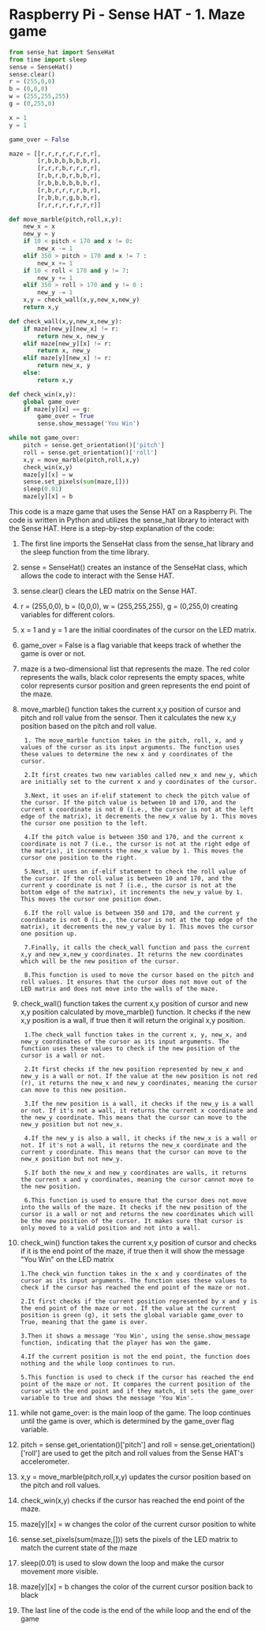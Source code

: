 # Raspberry Pi - Sense HAT - 1. Maze game

```python
from sense_hat import SenseHat
from time import sleep
sense = SenseHat()
sense.clear()
r = (255,0,0)
b = (0,0,0)
w = (255,255,255)
g = (0,255,0)

x = 1
y = 1

game_over = False

maze = [[r,r,r,r,r,r,r,r],
        [r,b,b,b,b,b,b,r],
        [r,r,r,b,r,r,r,r],
        [r,b,r,b,r,b,b,r],
        [r,b,b,b,b,b,b,r],
        [r,b,r,r,r,r,b,r],
        [r,b,b,r,g,b,b,r],
        [r,r,r,r,r,r,r,r]]

def move_marble(pitch,roll,x,y):
    new_x = x
    new_y = y
    if 10 < pitch < 170 and x != 0:
        new_x -= 1
    elif 350 > pitch > 170 and x != 7 :
        new_x += 1
    if 10 < roll < 170 and y != 7:
        new_y += 1
    elif 350 > roll > 170 and y != 0 :
        new_y -= 1
    x,y = check_wall(x,y,new_x,new_y)
    return x,y

def check_wall(x,y,new_x,new_y):
    if maze[new_y][new_x] != r:
        return new_x, new_y
    elif maze[new_y][x] != r:
        return x, new_y
    elif maze[y][new_x] != r:
        return new_x, y
    else:
        return x,y

def check_win(x,y):
    global game_over
    if maze[y][x] == g:
        game_over = True
        sense.show_message('You Win')

while not game_over:
    pitch = sense.get_orientation()['pitch']
    roll = sense.get_orientation()['roll']
    x,y = move_marble(pitch,roll,x,y)
    check_win(x,y)
    maze[y][x] = w
    sense.set_pixels(sum(maze,[]))
    sleep(0.01)
    maze[y][x] = b
```

This code is a maze game that uses the Sense HAT on a Raspberry Pi. The code is written in Python and utilizes the sense_hat library to interact with the Sense HAT. Here is a step-by-step explanation of the code:

1. The first line imports the SenseHat class from the sense_hat library and the sleep function from the time library.

2. sense = SenseHat() creates an instance of the SenseHat class, which allows the code to interact with the Sense HAT.

3. sense.clear() clears the LED matrix on the Sense HAT.

4. r = (255,0,0), b = (0,0,0), w = (255,255,255), g = (0,255,0) creating variables for different colors.

5. x = 1 and y = 1 are the initial coordinates of the cursor on the LED matrix.

6. game_over = False is a flag variable that keeps track of whether the game is over or not.

7. maze is a two-dimensional list that represents the maze. The red color represents the walls, black color represents the empty spaces, white color represents cursor position and green represents the end point of the maze.

8. move_marble() function takes the current x,y position of cursor and pitch and roll value from the sensor. Then it calculates the new x,y position based on the pitch and roll value.

        1. The move_marble function takes in the pitch, roll, x, and y values of the cursor as its input arguments. The function uses these values to determine the new x and y coordinates of the cursor.

        2.It first creates two new variables called new_x and new_y, which are initially set to the current x and y coordinates of the cursor.

        3.Next, it uses an if-elif statement to check the pitch value of the cursor. If the pitch value is between 10 and 170, and the current x coordinate is not 0 (i.e., the cursor is not at the left edge of the matrix), it decrements the new_x value by 1. This moves the cursor one position to the left.

        4.If the pitch value is between 350 and 170, and the current x coordinate is not 7 (i.e., the cursor is not at the right edge of the matrix), it increments the new_x value by 1. This moves the cursor one position to the right.

        5.Next, it uses an if-elif statement to check the roll value of the cursor. If the roll value is between 10 and 170, and the current y coordinate is not 7 (i.e., the cursor is not at the bottom edge of the matrix), it increments the new_y value by 1. This moves the cursor one position down.

        6.If the roll value is between 350 and 170, and the current y coordinate is not 0 (i.e., the cursor is not at the top edge of the matrix), it decrements the new_y value by 1. This moves the cursor one position up.

        7.Finally, it calls the check_wall function and pass the current x,y and new_x,new_y coordinates. It returns the new coordinates which will be the new position of the cursor.

        8.This function is used to move the cursor based on the pitch and roll values. It ensures that the cursor does not move out of the LED matrix and does not move into the walls of the maze.
        
9. check_wall() function takes the current x,y position of cursor and new x,y position calculated by move_marble() function. It checks if the new x,y position is a wall, if true then it will return the original x,y position.
        
        1.The check_wall function takes in the current x, y, new_x, and new_y coordinates of the cursor as its input arguments. The function uses these values to check if the new position of the cursor is a wall or not.

        2.It first checks if the new position represented by new_x and new_y is a wall or not. If the value at the new position is not red (r), it returns the new_x and new_y coordinates, meaning the cursor can move to this new position.

        3.If the new position is a wall, it checks if the new_y is a wall or not. If it's not a wall, it returns the current x coordinate and the new_y coordinate. This means that the cursor can move to the new_y position but not new_x.

        4.If the new_y is also a wall, it checks if the new_x is a wall or not. If it's not a wall, it returns the new_x coordinate and the current y coordinate. This means that the cursor can move to the new_x position but not new_y.

        5.If both the new_x and new_y coordinates are walls, it returns the current x and y coordinates, meaning the cursor cannot move to the new position.

        6.This function is used to ensure that the cursor does not move into the walls of the maze. It checks if the new position of the cursor is a wall or not and returns the new coordinates which will be the new position of the cursor. It makes sure that cursor is only moved to a valid position and not into a wall.
        
10. check_win() function takes the current x,y position of cursor and checks if it is the end point of the maze, if true then it will show the message "You Win" on the LED matrix

        1.The check_win function takes in the x and y coordinates of the cursor as its input arguments. The function uses these values to check if the cursor has reached the end point of the maze or not.

        2.It first checks if the current position represented by x and y is the end point of the maze or not. If the value at the current position is green (g), it sets the global variable game_over to True, meaning that the game is over.

        3.Then it shows a message 'You Win', using the sense.show_message function, indicating that the player has won the game.

        4.If the current position is not the end point, the function does nothing and the while loop continues to run.

        5.This function is used to check if the cursor has reached the end point of the maze or not. It compares the current position of the cursor with the end point and if they match, it sets the game_over variable to true and shows the message 'You Win'.

11. while not game_over: is the main loop of the game. The loop continues until the game is over, which is determined by the game_over flag variable.

12. pitch = sense.get_orientation()['pitch'] and roll = sense.get_orientation()['roll'] are used to get the pitch and roll values from the Sense HAT's accelerometer.

13. x,y = move_marble(pitch,roll,x,y) updates the cursor position based on the pitch and roll values.

14. check_win(x,y) checks if the cursor has reached the end point of the maze.

15. maze[y][x] = w changes the color of the current cursor position to white

16. sense.set_pixels(sum(maze,[])) sets the pixels of the LED matrix to match the current state of the maze

17. sleep(0.01) is used to slow down the loop and make the cursor movement more visible.

18. maze[y][x] = b changes the color of the current cursor position back to black

19. The last line of the code is the end of the while loop and the end of the game
